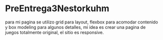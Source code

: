 # PreEntrega3Nestorkuhm
para mi pagina se utilizo grid para layout, flexbox para acomodar contenido y box modeling para algunos detalles,
mi idea es crear una pagina de juegos totalmente original,
el sitio es responsive.
